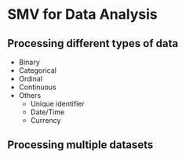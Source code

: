 # SMV for Data Analysis

Processing different types of data
----
* Binary
* Categorical
* Ordinal
* Continuous
* Others
  * Unique identifier
  * Date/Time
  * Currency

Processing multiple datasets
----


